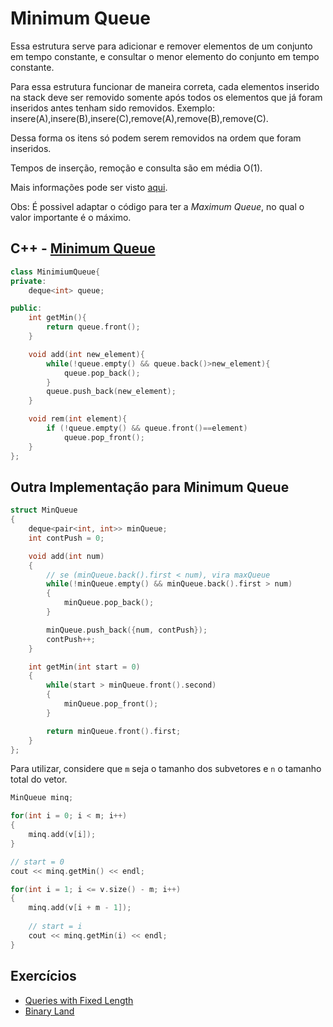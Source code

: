 # Minimum Queue

Essa estrutura serve para adicionar e remover elementos de um conjunto em tempo constante, e consultar o menor elemento do conjunto em tempo constante.

Para essa estrutura funcionar de maneira correta, cada elementos inserido na stack deve ser removido somente após todos os elementos que já foram inseridos antes tenham sido removidos. Exemplo: insere(A),insere(B),insere(C),remove(A),remove(B),remove(C).

Dessa forma os itens só podem serem removidos na ordem que foram inseridos.

Tempos de inserção, remoção e consulta são em média O(1).

Mais informações pode ser visto [aqui](https://cp-algorithms.com/data_structures/stack_queue_modification.html).


Obs: É possivel adaptar o código para ter a _Maximum Queue_, no qual o valor importante é o máximo.

## C++ - [Minimum Queue](https://cp-algorithms.com/data_structures/stack_queue_modification.html) 


```C++
class MinimiumQueue{
private:
    deque<int> queue;

public:
    int getMin(){
        return queue.front();
    }

    void add(int new_element){
        while(!queue.empty() && queue.back()>new_element){
            queue.pop_back();
        }
        queue.push_back(new_element);
    }

    void rem(int element){
        if (!queue.empty() && queue.front()==element)
            queue.pop_front();
    }
};
```

## Outra Implementação para Minimum Queue

```cpp
struct MinQueue
{
    deque<pair<int, int>> minQueue;
    int contPush = 0;

    void add(int num)
    {
        // se (minQueue.back().first < num), vira maxQueue
        while(!minQueue.empty() && minQueue.back().first > num)
        {
            minQueue.pop_back();
        }

        minQueue.push_back({num, contPush});
        contPush++;
    }

    int getMin(int start = 0)
    {
        while(start > minQueue.front().second)
        {
            minQueue.pop_front();
        }

        return minQueue.front().first;
    }
};
```

Para utilizar, considere que `m` seja o tamanho dos subvetores e `n` o tamanho total do vetor.

```cpp
MinQueue minq;

for(int i = 0; i < m; i++)
{
    minq.add(v[i]);
}

// start = 0
cout << minq.getMin() << endl;

for(int i = 1; i <= v.size() - m; i++)
{
    minq.add(v[i + m - 1]);
       
    // start = i  
    cout << minq.getMin(i) << endl;
}
```

## Exercícios

- [Queries with Fixed Length](https://www.hackerrank.com/challenges/queries-with-fixed-length/problem)
- [Binary Land](https://www.codechef.com/MAY20A/problems/BINLAND)

